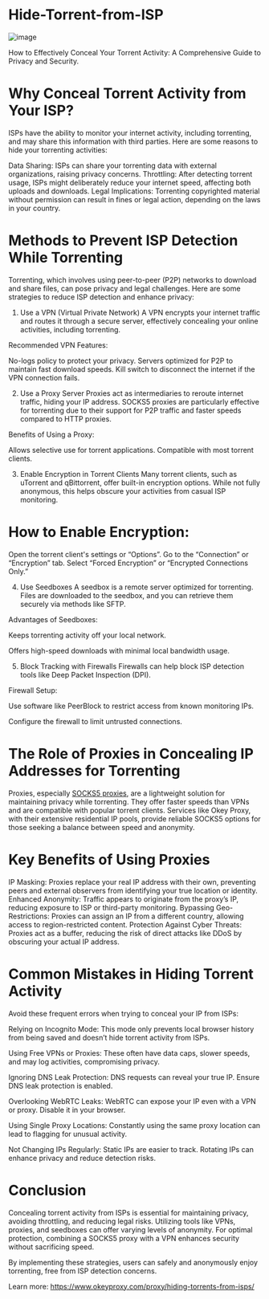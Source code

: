 # Hide-Torrent-from-ISP
![image](https://github.com/user-attachments/assets/5c381e51-fbc6-48cb-b911-c0f261fd02e8)

How to Effectively Conceal Your Torrent Activity: A Comprehensive Guide to Privacy and Security.

# Why Conceal Torrent Activity from Your ISP?
ISPs have the ability to monitor your internet activity, including torrenting, and may share this information with third parties. Here are some reasons to hide your torrenting activities:

Data Sharing: ISPs can share your torrenting data with external organizations, raising privacy concerns.
Throttling: After detecting torrent usage, ISPs might deliberately reduce your internet speed, affecting both uploads and downloads.
Legal Implications: Torrenting copyrighted material without permission can result in fines or legal action, depending on the laws in your country.

# Methods to Prevent ISP Detection While Torrenting
Torrenting, which involves using peer-to-peer (P2P) networks to download and share files, can pose privacy and legal challenges. Here are some strategies to reduce ISP detection and enhance privacy:

1. Use a VPN (Virtual Private Network)
A VPN encrypts your internet traffic and routes it through a secure server, effectively concealing your online activities, including torrenting.

Recommended VPN Features:

No-logs policy to protect your privacy.
Servers optimized for P2P to maintain fast download speeds.
Kill switch to disconnect the internet if the VPN connection fails.

2. Use a Proxy Server
Proxies act as intermediaries to reroute internet traffic, hiding your IP address. SOCKS5 proxies are particularly effective for torrenting due to their support for P2P traffic and faster speeds compared to HTTP proxies.

Benefits of Using a Proxy:

Allows selective use for torrent applications.
Compatible with most torrent clients.

3. Enable Encryption in Torrent Clients
Many torrent clients, such as uTorrent and qBittorrent, offer built-in encryption options. While not fully anonymous, this helps obscure your activities from casual ISP monitoring.

# How to Enable Encryption:

Open the torrent client's settings or “Options”.
Go to the “Connection” or “Encryption” tab.
Select “Forced Encryption” or “Encrypted Connections Only.”

4. Use Seedboxes
A seedbox is a remote server optimized for torrenting. Files are downloaded to the seedbox, and you can retrieve them securely via methods like SFTP.

Advantages of Seedboxes:

Keeps torrenting activity off your local network.

Offers high-speed downloads with minimal local bandwidth usage.

5. Block Tracking with Firewalls
Firewalls can help block ISP detection tools like Deep Packet Inspection (DPI).

Firewall Setup:

Use software like PeerBlock to restrict access from known monitoring IPs.

Configure the firewall to limit untrusted connections.

# The Role of Proxies in Concealing IP Addresses for Torrenting
Proxies, especially [SOCKS5 proxies](https://www.okeyproxy.com/), are a lightweight solution for maintaining privacy while torrenting. They offer faster speeds than VPNs and are compatible with popular torrent clients. Services like Okey Proxy, with their extensive residential IP pools, provide reliable SOCKS5 options for those seeking a balance between speed and anonymity.

# Key Benefits of Using Proxies
IP Masking: Proxies replace your real IP address with their own, preventing peers and external observers from identifying your true location or identity.
Enhanced Anonymity: Traffic appears to originate from the proxy’s IP, reducing exposure to ISP or third-party monitoring.
Bypassing Geo-Restrictions: Proxies can assign an IP from a different country, allowing access to region-restricted content.
Protection Against Cyber Threats: Proxies act as a buffer, reducing the risk of direct attacks like DDoS by obscuring your actual IP address.

# Common Mistakes in Hiding Torrent Activity
Avoid these frequent errors when trying to conceal your IP from ISPs:

Relying on Incognito Mode: This mode only prevents local browser history from being saved and doesn’t hide torrent activity from ISPs.

Using Free VPNs or Proxies: These often have data caps, slower speeds, and may log activities, compromising privacy.

Ignoring DNS Leak Protection: DNS requests can reveal your true IP. Ensure DNS leak protection is enabled.

Overlooking WebRTC Leaks: WebRTC can expose your IP even with a VPN or proxy. Disable it in your browser.

Using Single Proxy Locations: Constantly using the same proxy location can lead to flagging for unusual activity.

Not Changing IPs Regularly: Static IPs are easier to track. Rotating IPs can enhance privacy and reduce detection risks.

# Conclusion
Concealing torrent activity from ISPs is essential for maintaining privacy, avoiding throttling, and reducing legal risks. Utilizing tools like VPNs, proxies, and seedboxes can offer varying levels of anonymity. For optimal protection, combining a SOCKS5 proxy with a VPN enhances security without sacrificing speed.

By implementing these strategies, users can safely and anonymously enjoy torrenting, free from ISP detection concerns.

Learn more: https://www.okeyproxy.com/proxy/hiding-torrents-from-isps/
